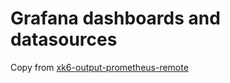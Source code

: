 # Grafana dashboards and datasources

Copy from [xk6-output-prometheus-remote](https://github.com/grafana/xk6-output-prometheus-remote)

